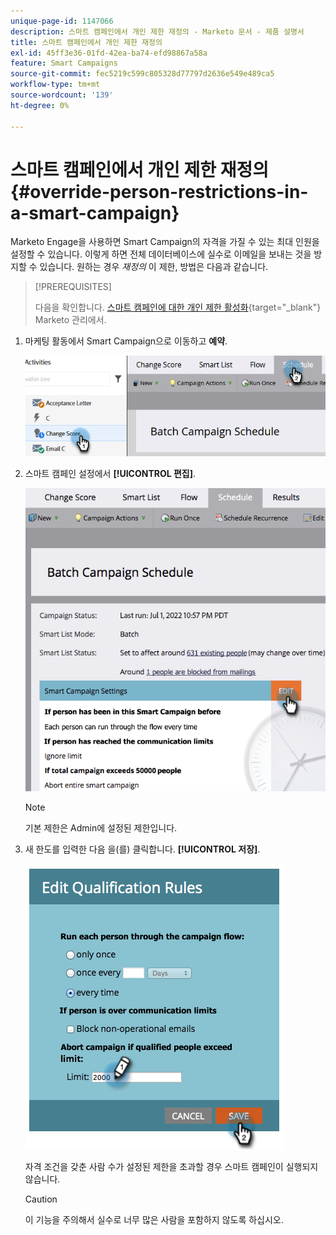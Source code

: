 ```yaml
---
unique-page-id: 1147066
description: 스마트 캠페인에서 개인 제한 재정의 - Marketo 문서 - 제품 설명서
title: 스마트 캠페인에서 개인 제한 재정의
exl-id: 45ff3e36-01fd-42ea-ba74-efd98867a58a
feature: Smart Campaigns
source-git-commit: fec5219c599c805328d77797d2636e549e489ca5
workflow-type: tm+mt
source-wordcount: '139'
ht-degree: 0%

---
```


# 스마트 캠페인에서 개인 제한 재정의 {#override-person-restrictions-in-a-smart-campaign}

Marketo Engage을 사용하면 Smart Campaign의 자격을 가질 수 있는 최대 인원을 설정할 수 있습니다. 이렇게 하면 전체 데이터베이스에 실수로 이메일을 보내는 것을 방지할 수 있습니다. 원하는 경우 _재정의_ 이 제한, 방법은 다음과 같습니다.

>[!PREREQUISITES]
>
>다음을 확인합니다. [스마트 캠페인에 대한 개인 제한 활성화](/help/marketo/product-docs/administration/email-setup/enable-person-restrictions-for-smart-campaigns.md){target="_blank"} Marketo 관리에서.

1. 마케팅 활동에서 Smart Campaign으로 이동하고 **예약**.

   ![](assets/override-person-restrictions-in-a-smart-campaign-1.png)

1. 스마트 캠페인 설정에서 **[!UICONTROL 편집]**.

   ![](assets/override-person-restrictions-in-a-smart-campaign-2.png)

   >[!NOTE]
   >
   >기본 제한은 Admin에 설정된 제한입니다.

1. 새 한도를 입력한 다음 을(를) 클릭합니다. **[!UICONTROL 저장]**.

   ![](assets/override-person-restrictions-in-a-smart-campaign-3.png)

   자격 조건을 갖춘 사람 수가 설정된 제한을 초과할 경우 스마트 캠페인이 실행되지 않습니다.

   >[!CAUTION]
   >
   >이 기능을 주의해서 실수로 너무 많은 사람을 포함하지 않도록 하십시오.
